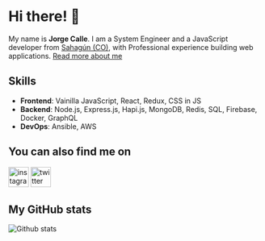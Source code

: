 # Hi there! 👋

My name is **Jorge Calle**. I am a System Engineer and a JavaScript developer from [Sahagún (CO)](https://es.wikipedia.org/wiki/Sahag%C3%BAn_(Colombia)), with Professional experience building web applications. [Read more about me](https://www.jorgecalle.co/about)

## Skills

- **Frontend**: Vainilla JavaScript, React, Redux, CSS in JS
- **Backend**: Node.js, Express.js, Hapi.js, MongoDB, Redis, SQL, Firebase, Docker, GraphQL
- **DevOps**: Ansible, AWS

## You can also find me on

[<img src='https://cdn.jsdelivr.net/npm/simple-icons@3.0.1/icons/instagram.svg' alt='instagram' height='40'>](https://www.instagram.com/jorcalle11) [<img src='https://cdn.jsdelivr.net/npm/simple-icons@3.0.1/icons/twitter.svg' alt='twitter' height='40'>](https://twitter.com/jorcalle11)

## My GitHub stats

![Github stats](https://github-readme-stats.vercel.app/api?username=jorcalle11&show_icons=true)
